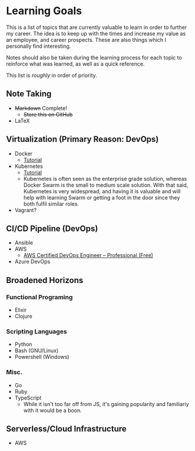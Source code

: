 # Learning Goals
This is a list of topics that are currently valuable to learn in order to further my career. The idea is to keep up with the times and increase my value as an employee, and career prospects. These are also things which I personally find interesting.

Notes should also be taken during the learning process for each topic to reinforce what was learned, as well as a quick reference.

This list is _roughly_ in order of priority.

## Note Taking
*  ~~Markdown~~ Complete!
    * ~~Store this on GitHub~~
* LaTeX 

## Virtualization (Primary Reason: DevOps)
* Docker
    * [Tutorial](https://www.katacoda.com/courses/docker)
* Kubernetes
    * [Tutorial](https://www.katacoda.com/courses/kubernetes)
    * Kubernetes is often seen as the enterprise grade solution, whereas Docker Swarm is the small to medium scale solution. With that said, Kubernetes is very widespread, and having it is valuable and will help with learning Swarm or getting a foot in the door since they both fulfil similar roles.
* Vagrant?

## CI/CD Pipeline (DevOps)
* Ansible
* AWS
    * [AWS Certified DevOps Engineer – Professional (Free)](https://www.aws.training/learningobject/wbc?id=34146)
* Azure DevOps
 
## Broadened Horizons

### Functional Programing
* Elixir
* Clojure

### Scripting Languages
* Python
* Bash (GNU/Linux)
* Powershell (Windows)

### Misc.
* Go
* Ruby
* TypeScript
   * While it isn't too far off from JS, it's gaining popularity and familiariy with it would be a boon.

## Serverless/Cloud Infrastructure
* AWS

